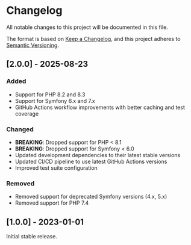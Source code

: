 # Changelog

All notable changes to this project will be documented in this file.

The format is based on [Keep a Changelog](https://keepachangelog.com/en/1.0.0/),
and this project adheres to [Semantic Versioning](https://semver.org/spec/v2.0.0.html).

## [2.0.0] - 2025-08-23

### Added
- Support for PHP 8.2 and 8.3
- Support for Symfony 6.x and 7.x
- GitHub Actions workflow improvements with better caching and test coverage

### Changed
- **BREAKING**: Dropped support for PHP < 8.1
- **BREAKING**: Dropped support for Symfony < 6.0
- Updated development dependencies to their latest stable versions
- Updated CI/CD pipeline to use latest GitHub Actions versions
- Improved test suite configuration

### Removed
- Removed support for deprecated Symfony versions (4.x, 5.x)
- Removed support for PHP 7.4

## [1.0.0] - 2023-01-01

Initial stable release.
